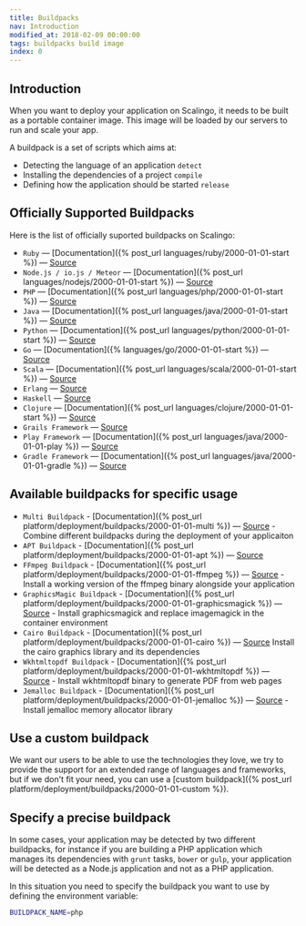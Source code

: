 ```yaml
---
title: Buildpacks
nav: Introduction
modified_at: 2018-02-09 00:00:00
tags: buildpacks build image
index: 0
---
```


## Introduction

When you want to deploy your application on Scalingo, it needs to be built as
a portable container image. This image will be loaded by our servers to run
and scale your app.

A buildpack is a set of scripts which aims at:

* Detecting the language of an application `detect`
* Installing the dependencies of a project `compile`
* Defining how the application should be started `release`

## Officially Supported Buildpacks

Here is the list of officially suported buildpacks on Scalingo:

* `Ruby` — [Documentation]({% post_url languages/ruby/2000-01-01-start %}) — [Source](https://github.com/Scalingo/ruby-buildpack)
* `Node.js / io.js / Meteor` — [Documentation]({% post_url languages/nodejs/2000-01-01-start %}) — [Source](https://github.com/Scalingo/nodejs-buildpack)
* `PHP` — [Documentation]({% post_url languages/php/2000-01-01-start %}) — [Source](https://github.com/Scalingo/php-buildpack)
* `Java` — [Documentation]({% post_url languages/java/2000-01-01-start %}) — [Source](https://github.com/Scalingo/java-buildpack)
* `Python` — [Documentation]({% post_url languages/python/2000-01-01-start %}) — [Source](https://github.com/Scalingo/python-buildpack)
* `Go` — [Documentation]({% languages/go/2000-01-01-start %}) — [Source](https://github.com/Scalingo/go-buildpack)
* `Scala` — [Documentation]({% post_url languages/scala/2000-01-01-start %}) — [Source](https://github.com/Scalingo/scala-buildpack)
* `Erlang` — [Source](https://github.com/Scalingo/erlang-buildpack)
* `Haskell` — [Source](https://github.com/Scalingo/haskell-buildpack)
* `Clojure` — [Documentation]({% post_url languages/clojure/2000-01-01-start %}) — [Source](https://github.com/Scalingo/clojure-buildpack)
* `Grails Framework` — [Source](https://github.com/Scalingo/grails-buildpack)
* `Play Framework` — [Documentation]({% post_url languages/java/2000-01-01-play %}) — [Source](https://github.com/Scalingo/play-buildpack)
* `Gradle Framework` — [Documentation]({% post_url languages/java/2000-01-01-gradle %}) — [Source](https://github.com/Scalingo/gradle-buildpack)

## Available buildpacks for specific usage

* `Multi Buildpack` - [Documentation]({% post_url platform/deployment/buildpacks/2000-01-01-multi %}) — [Source](https://github.com/Scalingo/multi-buildpack.git) - Combine different buildpacks during the deployment of your applicaiton
* `APT Buildpack` - [Documentation]({% post_url platform/deployment/buildpacks/2000-01-01-apt %}) — [Source](https://github.com/Scalingo/apt-buildpack.git)
* `FFmpeg Buildpack` - [Documentation]({% post_url platform/deployment/buildpacks/2000-01-01-ffmpeg %}) — [Source](https://github.com/Scalingo/ffmpeg-buildpack.git) - Install a working version of the ffmpeg binary alongside your application
* `GraphicsMagic Buildpack` - [Documentation]({% post_url platform/deployment/buildpacks/2000-01-01-graphicsmagick %}) — [Source](https://github.com/Scalingo/graphicsmagick-buildpack) - Install graphicsmagick and replace imagemagick in the container environment
* `Cairo Buildpack` - [Documentation]({% post_url platform/deployment/buildpacks/2000-01-01-cairo %}) — [Source](https://github.com/Scalingo/cairo-buildpack) Install the cairo graphics library and its dependencies
* `Wkhtmltopdf Buildpack` - [Documentation]({% post_url platform/deployment/buildpacks/2000-01-01-wkhtmltopdf %}) — [Source](https://github.com/Scalingo/wkhtmltopdf-buildpack) - Install wkhtmltopdf binary to generate PDF from web pages
* `Jemalloc Buildpack` - [Documentation]({% post_url platform/deployment/buildpacks/2000-01-01-jemalloc %}) — [Source](https://github.com/Scalingo/jemalloc-buildpack) - Install jemalloc memory allocator library


## Use a custom buildpack

We want our users to be able to use the technologies they love, we try to provide the support for
an extended range of languages and frameworks, but if we don't fit your need, you can use a
[custom buildpack]({% post_url platform/deployment/buildpacks/2000-01-01-custom %}).

## Specify a precise buildpack

In some cases, your application may be detected by two different buildpacks, for instance if you
are building a PHP application which manages its dependencies with `grunt` tasks, `bower` or `gulp`,
your application will be detected as a Node.js application and not as a PHP application.

In this situation you need to specify the buildpack you want to use by defining the environment variable:

```bash
BUILDPACK_NAME=php
```
